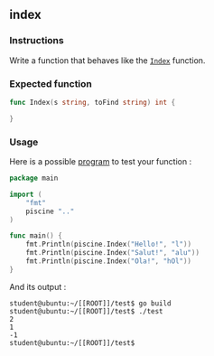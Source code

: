 ## index

### Instructions

Write a function that behaves like the [`Index`](https://golang.org/pkg/strings/#Index) function.

### Expected function

```go
func Index(s string, toFind string) int {

}
```

### Usage

Here is a possible [program](TODO-LINK) to test your function :

```go
package main

import (
	"fmt"
	piscine ".."
)

func main() {
	fmt.Println(piscine.Index("Hello!", "l"))
	fmt.Println(piscine.Index("Salut!", "alu"))
	fmt.Println(piscine.Index("Ola!", "hOl"))
}
```

And its output :

```console
student@ubuntu:~/[[ROOT]]/test$ go build
student@ubuntu:~/[[ROOT]]/test$ ./test
2
1
-1
student@ubuntu:~/[[ROOT]]/test$
```
